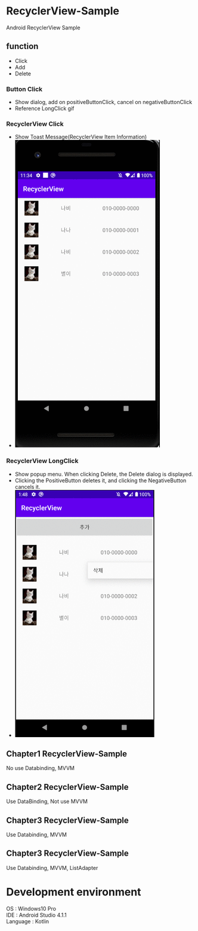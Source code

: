 # RecyclerView-Sample

Android RecyclerView Sample

## function
- Click   
- Add   
- Delete


### Button Click
- Show dialog, add on positiveButtonClick, cancel on negativeButtonClick
- Reference LongClick gif

### RecyclerView Click
- Show Toast Message(RecyclerView Item Information)
- ![Alt text](https://github.com/pyg1007/RecyclerView-Sample/blob/master/RecyclerViewClick.gif)



### RecyclerView LongClick
- Show popup menu. When clicking Delete, the Delete dialog is displayed.
- Clicking the PositiveButton deletes it, and clicking the NegativeButton cancels it.
- ![Alt text](https://github.com/pyg1007/RecyclerView-Sample/blob/master/RecyclerViewLongClick.gif)

## Chapter1 RecyclerView-Sample
No use Databinding, MVVM

## Chapter2 RecyclerView-Sample
Use DataBinding, Not use MVVM

## Chapter3 RecyclerView-Sample
Use Databinding, MVVM

## Chapter3 RecyclerView-Sample
Use Databinding, MVVM, ListAdapter

# Development environment
  OS : Windows10 Pro   
  IDE : Android Studio 4.1.1   
  Language : Kotlin   
